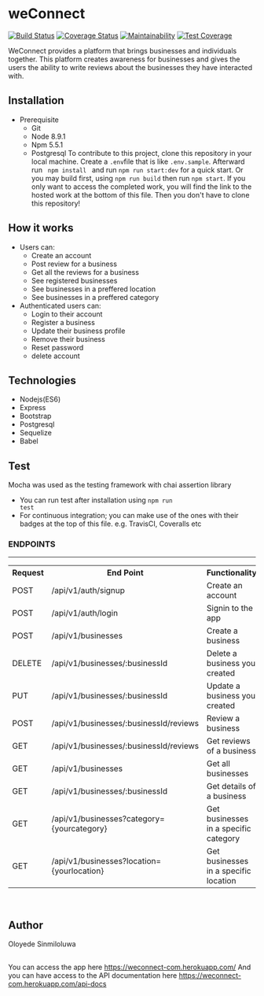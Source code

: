 # weConnect
[![Build Status](https://travis-ci.org/Oloyedesinmiloluwa/weConnect.svg?branch=develop)](https://travis-ci.org/Oloyedesinmiloluwa/weConnect)
[![Coverage Status](https://coveralls.io/repos/github/Oloyedesinmiloluwa/weConnect/badge.svg?branch=develop)](https://coveralls.io/github/Oloyedesinmiloluwa/weConnect?branch=develop)
[![Maintainability](https://api.codeclimate.com/v1/badges/f986c9b2b380d5bc7e92/maintainability)](https://codeclimate.com/github/Oloyedesinmiloluwa/weConnect/maintainability)
[![Test Coverage](https://api.codeclimate.com/v1/badges/f986c9b2b380d5bc7e92/test_coverage)](https://codeclimate.com/github/Oloyedesinmiloluwa/weConnect/test_coverage)


WeConnect provides a platform that brings businesses and individuals together. This platform
creates awareness for businesses and gives the users the ability to write reviews about the
businesses they have interacted with.
## Installation
* Prerequisite
  * Git
  * Node 8.9.1
  * Npm 5.5.1
  * Postgresql
  To contribute to this project, clone this repository in your local machine. Create a <code>.env</code>file that is like <code>.env.sample</code>. Afterward run <code> npm install </code> and run <code>npm run start:dev</code> for a quick start. Or you may build first, using <code>npm run build</code> then run <code>npm start</code>.
If you only want to access the completed work, you will find the link to the hosted work at the bottom of this file. Then you don't have to clone this repository!
## How it works 
* Users can:
  * Create an account
  * Post review for a business
  * Get all the reviews for a business
  * See registered businesses
  * See businesses in a preffered location
  * See businesses in a preffered category
* Authenticated users can:
    * Login to their account
    * Register a business       
    * Update their business profile
    * Remove their business
    * Reset password
    * delete account
## Technologies
  * Nodejs(ES6)
  * Express
  * Bootstrap
  * Postgresql
  * Sequelize
  * Babel
## Test
  Mocha was used as the testing framework with chai assertion library
  * You can run test after installation using <code>npm run test</code>
  * For continuous integration; you can make use of the ones with their badges at the top of this file. e.g. TravisCI, Coveralls etc

<h3>ENDPOINTS</h3>
<hr>
<table>
  <tr>
      <th>Request</th>
      <th>End Point</th>
      <th>Functionality</th>
  </tr>
  <tr>
      <td>POST</td>
      <td>/api/v1/auth/signup</td>
      <td>Create an account</td>
  </tr>
  <tr>
      <td>POST</td>
      <td>/api/v1/auth/login</td>
      <td>Signin to the app</td>
  </tr>
  <tr>
      <td>POST</td>
      <td>/api/v1/businesses</td>
      <td>Create a business</td>
  </tr>  
  <tr>
      <td>DELETE</td>
      <td>/api/v1/businesses/:businessId</td>
      <td>Delete a business you created</td>
  </tr>
  
  <tr>
      <td>PUT</td>
      <td>/api/v1/businesses/:businessId</td>
      <td>Update a business you created</td>
  </tr>
  
  <tr>
      <td>POST</td>
      <td>/api/v1/businesses/:businessId/reviews</td>
      <td>Review a business</td>
  </tr>
  <tr>
      <td>GET</td>
      <td>/api/v1/businesses/:businessId/reviews</td>
      <td>Get reviews of a business</td>
  </tr>
  <tr>
      <td>GET</td>
      <td>/api/v1/businesses</td>
      <td>Get all businesses</td>
  </tr>
  <tr>
      <td>GET</td>
      <td>/api/v1/businesses/:businessId</td>
      <td>Get details of a business</td>
  </tr>
  <tr>
      <td>GET</td>
      <td>/api/v1/businesses?category={yourcategory}</td>
      <td>Get businesses in a specific category</td>
  </tr>
  <tr>
      <td>GET</td>
      <td>/api/v1/businesses?location={yourlocation}</td>
      <td>Get businesses in a specific location</td>
  </tr>
</table>
<br/>

## Author
Oloyede Sinmiloluwa
##
You can access the app here https://weconnect-com.herokuapp.com/
And you can have access to the API documentation here https://weconnect-com.herokuapp.com/api-docs
